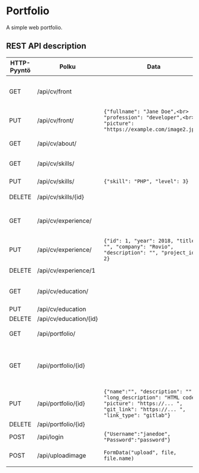 # Portfolio 
A simple web portfolio.

## REST API description
| HTTP-Pyyntö | Polku | Data | Vastaus | 
|-------------|-------|------|---------|
| GET | /api/cv/front | | `{    "fullname": "",     "profession": "",<br> "picture": "https://example.com/image.jpg"<br>}` | |
| PUT | /api/cv/front/ | `{"fullname": "Jane Doe",<br> "profession": "developer",<br> "picture": "https://example.com/image2.jpg"}` | `{"message":"success"}` tai `{"message":"error"}` | 
| GET | /api/cv/about/ | | `{"picture": "https://... ",<br> "heading": "",<br> "description": "HTML code"}` | | 
| GET | /api/cv/skills/ | | `{[ {"id": 0, "skill": "HTML5", "level": 5}, {"id": 1, "skill": "CSS3", "level": 6 ]} ` ||
| PUT | /api/cv/skills/ | `{"skill": "PHP", "level": 3}`| `{"message":"success"}` tai `{"message": "error"}` | 
| DELETE|/api/cv/skills/{id}||`{"message":"success"}` tai `{"message":"error"}` 
|GET|/api/cv/experience/| |`{["id": 1, "year": 2018, "title": "", "company": "Rovio", "description": "", "project_id": 2},{"year":0, "title...."}]}` 
|PUT|/api/cv/experience/|`{"id": 1, "year": 2018, "title": "", "company": "Rovio", "description": "", "project_id": 2}`|`{"message":"success"}` tai `{"message":"error"}` 
DELETE|/api/cv/experience/1| |`{"message":"success"}` tai `{"message":"error"}`
GET|/api/cv/education/| |`{[ {"year": 2017, "degree": "", "title": "", "academy": "", "description":""}, {...}, {...} ]}` 
PUT|/api/cv/education|| 
DELETE|/api/cv/education/{id}|| 
GET|/api/portfolio/| |`{["id": 0, "name": "projekti 1", "desription":"", "picture": "https://..."}, {...}, {...} ]} `
GET|/api/portfolio/{id}| |`{"name":"", "description": "", "long_description":"HTML code ", "picture": "https://...", "git_link": "https://...", "link", " git_link’:’https://...’, link _type":"github / gitlab"} `
PUT|/api/portfolio/{id}|`{"name":"", "description": "", "long_description": "HTML code", "picture": "https://... ", "git_link": "https://... ", "link_type": "gitlab"}` |`{"message":"success"}` tai `{"message":"error"}`
DELETE|/api/portfolio/{id}||||| 
POST|/api/login| `{"Username":"janedoe", "Password":"password"}` | `{"Message":"Success"}` or `{"Message":"Error"}`
POST|/api/uploadimage|`FormData("upload", file, file.name)`| `{"Message":"Success"}` or `{"Message":"<Error generated by PHP>"}`